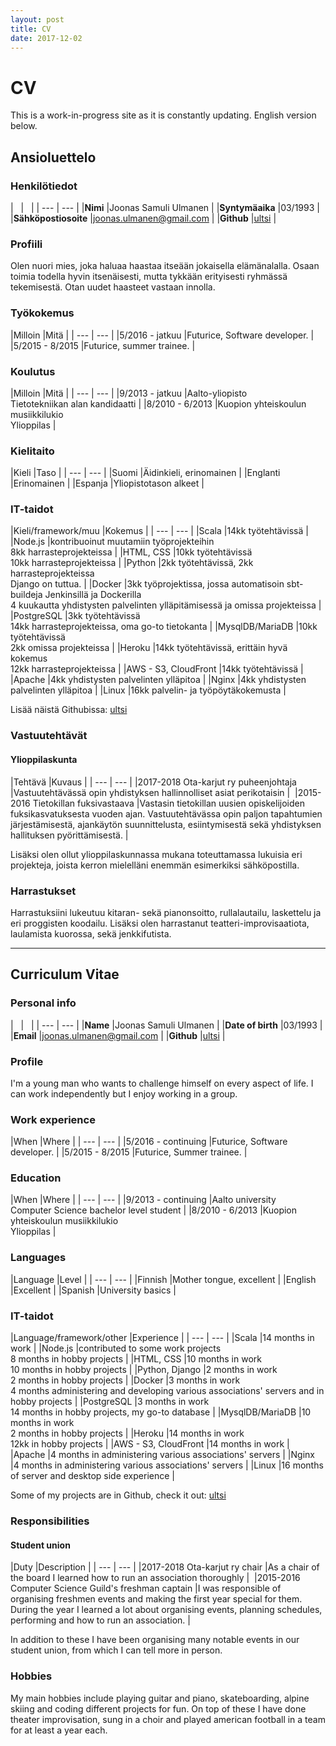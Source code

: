 ```yaml
---
layout: post
title: CV
date: 2017-12-02
---
```



<style>
    table, th, td, tr, table th, table tr, table td {
        border: none !important; /* Remove table borders */
    }
</style>

# CV

This is a work-in-progress site as it is constantly updating. English version below.

## Ansioluettelo

### Henkilötiedot

| &nbsp; | &nbsp; |
| --- | --- |
|**Nimi** |Joonas Samuli Ulmanen |
|**Syntymäaika** |03/1993 |
|**Sähköpostiosoite** |joonas.ulmanen@gmail.com | 
|**Github** |[ultsi](https://github.com/ultsi) |

### Profiili

Olen nuori mies, joka haluaa haastaa itseään jokaisella elämänalalla. Osaan toimia todella hyvin itsenäisesti, mutta tykkään erityisesti ryhmässä tekemisestä. Otan uudet haasteet vastaan innolla.

### Työkokemus

|Milloin |Mitä |
| --- | --- |
|5/2016 - jatkuu |Futurice, Software developer. |
|5/2015 - 8/2015 |Futurice, summer trainee. |

### Koulutus

|Milloin |Mitä |
| --- | --- |
|9/2013 - jatkuu |Aalto-yliopisto<br> Tietotekniikan alan kandidaatti |
|8/2010 - 6/2013 |Kuopion yhteiskoulun musiikkilukio <br> Ylioppilas |

### Kielitaito

|Kieli |Taso |
| --- | --- |
|Suomi |Äidinkieli, erinomainen |
|Englanti |Erinomainen |
|Espanja |Yliopistotason alkeet |

### IT-taidot

|Kieli/framework/muu |Kokemus |
| --- | --- |
|Scala |14kk työtehtävissä |
|Node.js |kontribuoinut muutamiin työprojekteihin <br> 8kk harrasteprojekteissa |
|HTML, CSS |10kk työtehtävissä <br> 10kk harrasteprojekteissa | 
|Python |2kk työtehtävissä, 2kk harrasteprojekteissa <br> Django on tuttua. | 
|Docker |3kk työprojektissa, jossa automatisoin sbt-buildeja Jenkinsillä ja Dockerilla <br> 4 kuukautta yhdistysten palvelinten ylläpitämisessä ja omissa projekteissa |
|PostgreSQL |3kk työtehtävissä <br> 14kk harrasteprojekteissa, oma go-to tietokanta |
|MysqlDB/MariaDB |10kk työtehtävissä <br> 2kk omissa projekteissa |
|Heroku |14kk työtehtävissä, erittäin hyvä kokemus <br> 12kk harrasteprojekteissa |
|AWS - S3, CloudFront |14kk työtehtävissä |
|Apache |4kk yhdistysten palvelinten ylläpitoa |
|Nginx |4kk yhdistysten palvelinten ylläpitoa |
|Linux |16kk palvelin- ja työpöytäkokemusta |

Lisää näistä Githubissa: [ultsi](https://github.com/ultsi)

### Vastuutehtävät

#### Ylioppilaskunta

|Tehtävä |Kuvaus |
| --- | --- |
|2017-2018 Ota-karjut ry puheenjohtaja |Vastuutehtävässä opin yhdistyksen hallinnolliset asiat perikotaisin |  
|2015-2016 Tietokillan fuksivastaava |Vastasin tietokillan uusien opiskelijoiden fuksikasvatuksesta vuoden ajan. Vastuutehtävässa opin paljon tapahtumien järjestämisestä, ajankäytön suunnittelusta, esiintymisestä sekä yhdistyksen hallituksen pyörittämisestä. |

Lisäksi olen ollut ylioppilaskunnassa mukana toteuttamassa lukuisia eri projekteja, joista kerron mielelläni enemmän esimerkiksi sähköpostilla.

### Harrastukset

Harrastuksiini lukeutuu kitaran- sekä pianonsoitto, rullalautailu, laskettelu ja eri proggisten koodailu. Lisäksi olen harrastanut teatteri-improvisaatiota, laulamista kuorossa, sekä jenkkifutista.

<hr>

## Curriculum Vitae

### Personal info

| &nbsp; | &nbsp; |
| --- | --- |
|**Name** |Joonas Samuli Ulmanen |
|**Date of birth** |03/1993 |
|**Email** |joonas.ulmanen@gmail.com | 
|**Github** |[ultsi](https://github.com/ultsi) |

### Profile

I'm a young man who wants to challenge himself on every aspect of life. I can work independently but I enjoy working in a group.

### Work experience

|When |Where |
| --- | --- |
|5/2016 - continuing |Futurice, Software developer. |
|5/2015 - 8/2015 |Futurice, Summer trainee. |

### Education

|When |Where |
| --- | --- |
|9/2013 - continuing |Aalto university<br> Computer Science bachelor level student |
|8/2010 - 6/2013 |Kuopion yhteiskoulun musiikkilukio <br> Ylioppilas |

### Languages

|Language |Level |
| --- | --- |
|Finnish |Mother tongue, excellent |
|English |Excellent |
|Spanish |University basics |

### IT-taidot

|Language/framework/other |Experience |
| --- | --- |
|Scala |14 months in work |
|Node.js |contributed to some work projects <br> 8 months in hobby projects |
|HTML, CSS |10 months in work <br> 10 months in hobby projects | 
|Python, Django |2 months in work <br> 2 months in hobby projects | 
|Docker |3 months in work <br> 4 months administering and developing various associations' servers and in hobby projects |
|PostgreSQL |3 months in work <br> 14 months in hobby projects, my go-to database |
|MysqlDB/MariaDB |10 months in work<br> 2 months in hobby projects |
|Heroku |14 months in work <br> 12kk in hobby projects |
|AWS - S3, CloudFront |14 months in work |
|Apache |4 months in administering various associations' servers |
|Nginx |4 months in administering various associations' servers |
|Linux |16 months of server and desktop side experience |

Some of my projects are in Github, check it out: [ultsi](https://github.com/ultsi)

### Responsibilities

#### Student union

|Duty |Description |
| --- | --- |
|2017-2018 Ota-karjut ry chair |As a chair of the board I learned how to run an association thoroughly |  
|2015-2016 Computer Science Guild's freshman captain |I was responsible of organising freshmen events and making the first year special for them. During the year I learned a lot about organising events, planning schedules, performing and how to run an association. |

In addition to these I have been organising many notable events in our student union, from which I can tell more in person. 

### Hobbies

My main hobbies include playing guitar and piano, skateboarding, alpine skiing and coding different projects for fun. On top of these I have done theater improvisation, sung in a choir and played american football in a team for at least a year each.